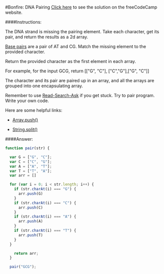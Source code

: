 #Bonfire: DNA Pairing
<a href="http://freecodecamp.com/challenges/Bonfire:%20DNA%20Pairing?solution=function%20pair(str)%20%7B%0A%0A%20%20var%20G%20%3D%20%5B%22G%22%2C%20%22C%22%5D%3B%0A%20%20var%20C%20%3D%20%5B%22C%22%2C%20%22G%22%5D%3B%0A%20%20var%20A%20%3D%20%5B%22A%22%2C%20%22T%22%5D%3B%0A%20%20var%20T%20%3D%20%5B%22T%22%2C%20%22A%22%5D%3B%0A%20%20var%20arr%20%3D%20%5B%5D%0A%0A%20%20for%20(var%20i%20%3D%200%3B%20i%20%3C%20str.length%3B%20i%2B%2B)%20%7B%0A%20%20%20%20if%20(str.charAt(i)%20%3D%3D%3D%20%22G%22)%20%7B%0A%20%20%20%20%20%20arr.push(G)%0A%20%20%20%20%7D%0A%20%20%20%20if%20(str.charAt(i)%20%3D%3D%3D%20%22C%22)%20%7B%0A%20%20%20%20%20%20arr.push(C)%0A%20%20%20%20%7D%0A%20%20%20%20if%20(str.charAt(i)%20%3D%3D%3D%20%22A%22)%20%7B%0A%20%20%20%20%20%20arr.push(A)%0A%20%20%20%20%7D%0A%20%20%20%20if%20(str.charAt(i)%20%3D%3D%3D%20%22T%22)%20%7B%0A%20%20%20%20%20%20arr.push(T)%0A%20%20%20%20%7D%0A%20%20%7D%0A%0A%20%20%20%20return%20arr%3B%0A%20%20%7D%0A%0A%20%20pair(%22GCG%22)%3B%0A" target="_blank">Click here</a> to see the solution on the freeCodeCamp website.


####Instructions:
<p class="wrappable negative-10">The DNA strand is missing the pairing element. Take each character, get its pair, and return the results as a 2d array.</p><p class="wrappable negative-10"><a href="http://en.wikipedia.org/wiki/Base_pair" target="_blank">Base pairs</a> are a pair of AT and CG. Match the missing element to the provided character.</p><p class="wrappable negative-10">Return the provided character as the first element in each array.</p><p class="wrappable negative-10">For example, for the input GCG, return [[&quot;G&quot;, &quot;C&quot;], [&quot;C&quot;,&quot;G&quot;],[&quot;G&quot;, &quot;C&quot;]]</p><p class="wrappable negative-10">The character and its pair are paired up in an array, and all the arrays are grouped into one encapsulating array.</p><p class="wrappable negative-10">Remember to use <a href="//github.com/FreeCodeCamp/freecodecamp/wiki/How-to-get-help-when-you-get-stuck" target="_blank">Read-Search-Ask</a> if you get stuck. Try to pair program. Write your own code.</p><div class="negative-30-bottom"><div id="MDN-links"><p class="negative-10">Here are some helpful links:</p><div class="negative-10"><ul><li><a href="https://developer.mozilla.org/en-US/docs/Web/JavaScript/Reference/Global_Objects/Array/push" target="_blank">Array.push()</a></li></ul></div><div class="negative-10"><ul><li><a href="https://developer.mozilla.org/en-US/docs/Web/JavaScript/Reference/Global_Objects/String/split" target="_blank">String.split()</a></li></ul></div></div></div>


####Answer:
```javascript
function pair(str) {

  var G = ["G", "C"];
  var C = ["C", "G"];
  var A = ["A", "T"];
  var T = ["T", "A"];
  var arr = []

  for (var i = 0; i < str.length; i++) {
    if (str.charAt(i) === "G") {
      arr.push(G)
    }
    if (str.charAt(i) === "C") {
      arr.push(C)
    }
    if (str.charAt(i) === "A") {
      arr.push(A)
    }
    if (str.charAt(i) === "T") {
      arr.push(T)
    }
  }

    return arr;
  }

  pair("GCG");

```